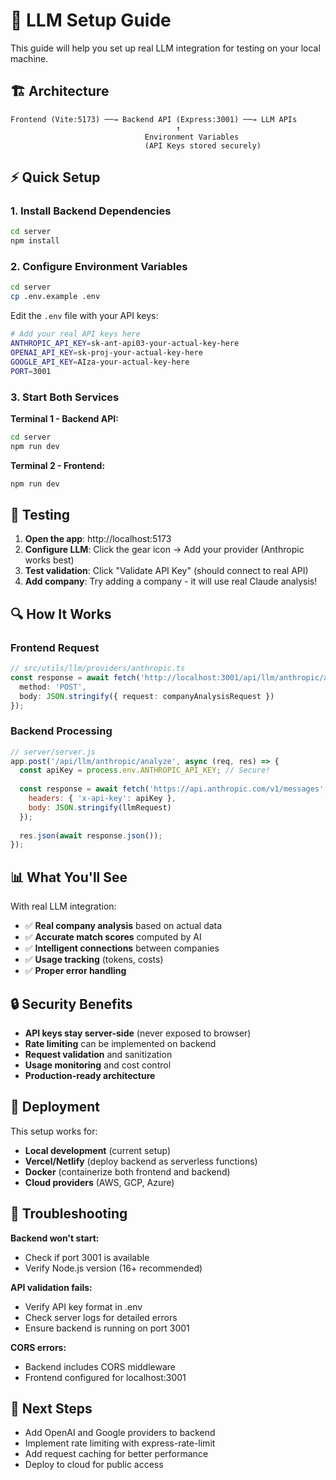 # 🚀 LLM Setup Guide

This guide will help you set up real LLM integration for testing on your local machine.

## 🏗️ Architecture

```
Frontend (Vite:5173) ──→ Backend API (Express:3001) ──→ LLM APIs
                                     ↑
                              Environment Variables
                              (API Keys stored securely)
```

## ⚡ Quick Setup

### 1. Install Backend Dependencies

```bash
cd server
npm install
```

### 2. Configure Environment Variables

```bash
cd server
cp .env.example .env
```

Edit the `.env` file with your API keys:

```bash
# Add your real API keys here
ANTHROPIC_API_KEY=sk-ant-api03-your-actual-key-here
OPENAI_API_KEY=sk-proj-your-actual-key-here
GOOGLE_API_KEY=AIza-your-actual-key-here
PORT=3001
```

### 3. Start Both Services

**Terminal 1 - Backend API:**
```bash
cd server
npm run dev
```

**Terminal 2 - Frontend:**
```bash
npm run dev
```

## 🧪 Testing

1. **Open the app**: http://localhost:5173
2. **Configure LLM**: Click the gear icon → Add your provider (Anthropic works best)
3. **Test validation**: Click "Validate API Key" (should connect to real API)
4. **Add company**: Try adding a company - it will use real Claude analysis!

## 🔍 How It Works

### Frontend Request
```typescript
// src/utils/llm/providers/anthropic.ts
const response = await fetch('http://localhost:3001/api/llm/anthropic/analyze', {
  method: 'POST',
  body: JSON.stringify({ request: companyAnalysisRequest })
});
```

### Backend Processing
```javascript
// server/server.js
app.post('/api/llm/anthropic/analyze', async (req, res) => {
  const apiKey = process.env.ANTHROPIC_API_KEY; // Secure!
  
  const response = await fetch('https://api.anthropic.com/v1/messages', {
    headers: { 'x-api-key': apiKey },
    body: JSON.stringify(llmRequest)
  });
  
  res.json(await response.json());
});
```

## 📊 What You'll See

With real LLM integration:
- ✅ **Real company analysis** based on actual data
- ✅ **Accurate match scores** computed by AI
- ✅ **Intelligent connections** between companies
- ✅ **Usage tracking** (tokens, costs)
- ✅ **Proper error handling**

## 🔒 Security Benefits

- **API keys stay server-side** (never exposed to browser)
- **Rate limiting** can be implemented on backend
- **Request validation** and sanitization
- **Usage monitoring** and cost control
- **Production-ready architecture**

## 🚀 Deployment

This setup works for:
- **Local development** (current setup)
- **Vercel/Netlify** (deploy backend as serverless functions)
- **Docker** (containerize both frontend and backend)
- **Cloud providers** (AWS, GCP, Azure)

## 🔧 Troubleshooting

**Backend won't start:**
- Check if port 3001 is available
- Verify Node.js version (16+ recommended)

**API validation fails:**
- Verify API key format in .env
- Check server logs for detailed errors
- Ensure backend is running on port 3001

**CORS errors:**
- Backend includes CORS middleware
- Frontend configured for localhost:3001

## 🎯 Next Steps

- Add OpenAI and Google providers to backend
- Implement rate limiting with express-rate-limit
- Add request caching for better performance
- Deploy to cloud for public access